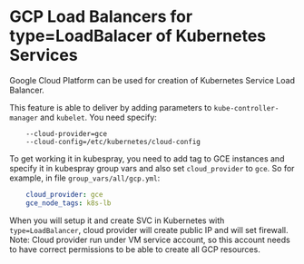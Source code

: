 # GCP Load Balancers for type=LoadBalacer of Kubernetes Services

Google Cloud Platform can be used for creation of Kubernetes Service Load Balancer.

This feature is able to deliver by adding parameters to `kube-controller-manager` and `kubelet`. You need specify:

```ShellSession
    --cloud-provider=gce
    --cloud-config=/etc/kubernetes/cloud-config
```

To get working it in kubespray, you need to add tag to GCE instances and specify it in kubespray group vars and also set `cloud_provider` to `gce`. So for example, in file `group_vars/all/gcp.yml`:

```yaml
    cloud_provider: gce
    gce_node_tags: k8s-lb
```

When you will setup it and create SVC in Kubernetes with `type=LoadBalancer`, cloud provider will create public IP and will set firewall.
Note: Cloud provider run under VM service account, so this account needs to have correct permissions to be able to create all GCP resources.
